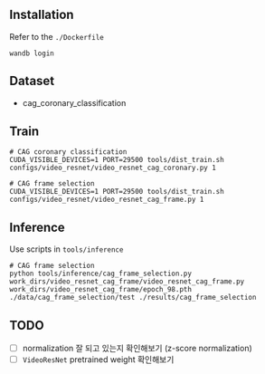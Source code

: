 ## Installation
Refer to the `./Dockerfile`
```
wandb login
```

## Dataset
- cag_coronary_classification

## Train
```
# CAG coronary classification
CUDA_VISIBLE_DEVICES=1 PORT=29500 tools/dist_train.sh configs/video_resnet/video_resnet_cag_coronary.py 1

# CAG frame selection
CUDA_VISIBLE_DEVICES=1 PORT=29500 tools/dist_train.sh configs/video_resnet/video_resnet_cag_frame.py 1
```

## Inference
Use scripts in `tools/inference`

```
# CAG frame selection
python tools/inference/cag_frame_selection.py work_dirs/video_resnet_cag_frame/video_resnet_cag_frame.py work_dirs/video_resnet_cag_frame/epoch_98.pth ./data/cag_frame_selection/test ./results/cag_frame_selection 
```

## TODO
- [ ] normalization 잘 되고 있는지 확인해보기 (z-score normalization)
- [ ] `VideoResNet` pretrained weight 확인해보기
